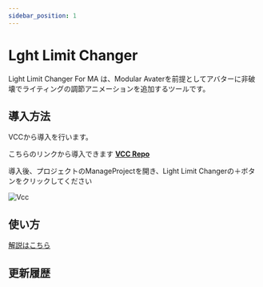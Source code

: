 ```yaml
---
sidebar_position: 1
---
```


# Lght Limit Changer

Light Limit Changer For MA は、Modular Avaterを前提としてアバターに非破壊でライティングの調節アニメーションを追加するツールです。

## 導入方法

VCCから導入を行います。

こちらのリンクから導入できます **[VCC Repo](vcc://vpm/addRepo?url=https://azukimochi.github.io/vpm-repos/index.json)**

導入後、プロジェクトのManageProjectを開き、Light Limit Changerの＋ボタンをクリックしてください

![Vcc](/img/docs/intro/vcc_1.png)

## 使い方

[解説はこちら](/docs/howtouse/howtouse-basic)

## 更新履歴
